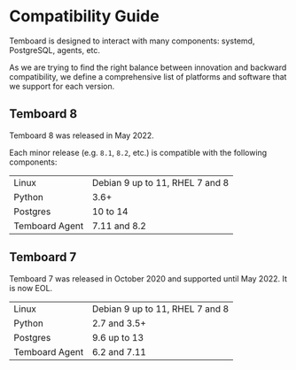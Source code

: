 # Compatibility Guide

Temboard is designed to interact with many components: systemd, PostgreSQL,
agents, etc.

As we are trying to find the right balance between innovation and backward
compatibility, we define a comprehensive list of platforms and software that
we support for each version.

## Temboard 8

Temboard 8 was released in May 2022.

Each minor release (e.g. `8.1`, `8.2`, etc.) is compatible with the following
components:

|                |                                            |
| -------------- | -------------------------------------------|
| Linux          | Debian 9 up to 11, RHEL 7 and 8            |
| Python         | 3.6+                                       |
| Postgres       | 10 to 14                                   |
| Temboard Agent | 7.11 and 8.2                               |

## Temboard 7

Temboard 7 was released in October 2020 and supported until May 2022.
It is now EOL.

|                |                                            |
| -------------- | -------------------------------------------|
| Linux          | Debian 9 up to 11, RHEL 7 and 8            |
| Python         | 2.7 and 3.5+
| Postgres       | 9.6 up to 13                               |
| Temboard Agent | 6.2 and 7.11                               |
